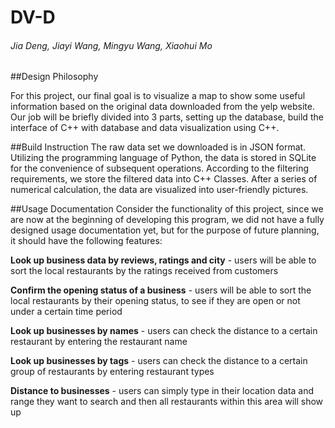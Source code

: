 # DV-D
###### Jia Deng, Jiayi Wang, Mingyu Wang, Xiaohui Mo

##Design Philosophy

For this project, our final goal is to visualize a map to show some useful information based on the original data downloaded from the yelp website. Our job will be briefly divided into 3 parts, setting up the database, build the interface of C++ with database and data visualization using C++.

##Build Instruction
The raw data set we downloaded is in JSON format. Utilizing the programming language of Python, the data is stored in SQLite for the convenience of subsequent operations. According to the filtering requirements, we store the filtered data into C++ Classes. After a series of numerical calculation, the data are visualized into user-friendly pictures.

##Usage Documentation
Consider the functionality of this project, since we are now at the beginning of developing this program, we did not have a fully designed usage documentation yet, but for the purpose of future planning, it should have the following features:

**Look up business data by reviews, ratings and city** - users will be able to sort the local restaurants by the ratings received from customers

**Confirm the opening status of a business** - users will be able to sort the local restaurants by their opening status, to see if they are open or not under a certain time period

**Look up businesses by names** - users can check the distance to a certain restaurant by entering the restaurant name

**Look up businesses by tags** - users can check the distance to a certain group of restaurants by entering restaurant types

**Distance to businesses** - users can simply type in their location data and range they want to search and then all restaurants within this area will show up
